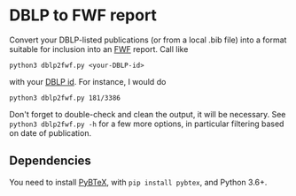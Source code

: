 # DBLP to FWF report

Convert your DBLP-listed publications (or from a local .bib file) into a format suitable for inclusion into an [FWF](https://fwf.ac.at) report. Call like

	python3 dblp2fwf.py <your-DBLP-id>

with your [DBLP id](https://blog.dblp.org/2020/08/18/new-dblp-url-scheme-and-api-changes/). For instance, I would do
	
	python3 dblp2fwf.py 181/3386

Don't forget to double-check and clean the output, it will be necessary. See `python3 dblp2fwf.py -h` for a few more options, in particular filtering based on date of publication.

## Dependencies

You need to install [PyBTeX](https://pybtex.org/), with `pip install pybtex`, and Python 3.6+.
